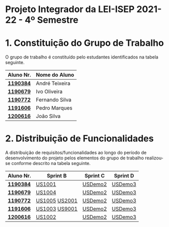 # Projeto Integrador da LEI-ISEP 2021-22 - 4º Semestre

# 1. Constituição do Grupo de Trabalho

O grupo de trabalho é constituído pelo estudantes identificados na tabela seguinte.

| Aluno Nr.	   | Nome do Aluno			    |
|--------------|------------------------------|
| **[1190384](../1190384/ListaFuncionalidadesEstudante.md)**    | André Teixeira               |
| **[1190679](../1190679/ListaFuncionalidadesEstudante.md)**    | Ivo Oliveira                 |
| **[1190772](../1190772/ListaFuncionalidadesEstudante.md)**    | Fernando Silva               |
| **[1191606](../1191606/ListaFuncionalidadesEstudante.md)**    | Pedro Marques                |
| **[1200616](../1200616/ListaFuncionalidadesEstudante.md)**    | João Silva                   |


# 2. Distribuição de Funcionalidades ###

A distribuição de requisitos/funcionalidades ao longo do período de desenvolvimento do projeto pelos elementos do grupo de trabalho realizou-se conforme descrito na tabela seguinte.

| Aluno Nr.	| Sprint B | Sprint C | Sprint D |
|------------|----------|----------|----------|
| [**1190384**](../1190384/ListaFuncionalidadesEstudante.md)| [US1001](../docs/US1001/ProcessoEngenhariaFuncionalidade.md)| [USDemo2](/docs/USDemo2)| [USDemo3](/docs/USDemo3) |
| [**1190679**](../1190679/ListaFuncionalidadesEstudante.md)| [US1004](../1190679/US1004/ProcessoEngenhariaFuncionalidade.md)| [USDemo2](/docs/USDemo2)| [USDemo3](/docs/USDemo3) |
| [**1190772**](../1190772/ListaFuncionalidadesEstudante.md)| [US1005](../1190772/US1005/ProcessoEngenhariaFuncionalidade.md) [US2001](../1190772/US2001/ProcessoEngenhariaFuncionalidade.md)| [USDemo2](/docs/USDemo2)| [USDemo3](/docs/USDemo3) |
| [**1191606**](../1191606/ListaFuncionalidadesEstudante.md)| [US1003](../1191606/SprintB/US1003/ProcessoEngenhariaFuncionalidade.md) [US9001](../1191606/SprintB/US9001/ProcessoEngenhariaFuncionalidade.md)| [USDemo2](/docs/USDemo2)| [USDemo3](/docs/USDemo3) |
| [**1200616**](../1200616/ListaFuncionalidadesEstudante.md)| [US1002](../1200616/US1002/ProcessoEngenhariaFuncionalidade.md)| [USDemo2](/docs/USDemo2)| [USDemo3](/docs/USDemo3) |
